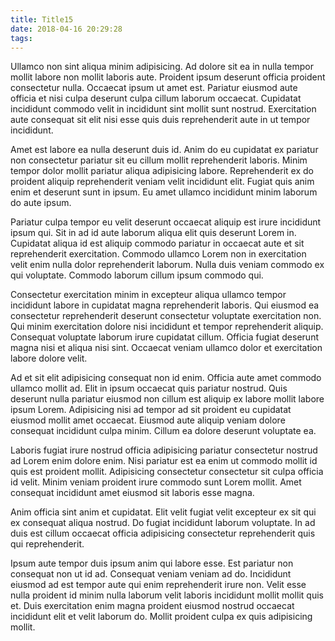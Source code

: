 ```yaml
---
title: Title15
date: 2018-04-16 20:29:28
tags:
---
```

Ullamco non sint aliqua minim adipisicing. Ad dolore sit ea in nulla tempor mollit labore non mollit laboris aute. Proident ipsum deserunt officia proident consectetur nulla. Occaecat ipsum ut amet est. Pariatur eiusmod aute officia et nisi culpa deserunt culpa cillum laborum occaecat. Cupidatat incididunt commodo velit in incididunt sint mollit sunt nostrud. Exercitation aute consequat sit elit nisi esse quis duis reprehenderit aute in ut tempor incididunt.

Amet est labore ea nulla deserunt duis id. Anim do eu cupidatat ex pariatur non consectetur pariatur sit eu cillum mollit reprehenderit laboris. Minim tempor dolor mollit pariatur aliqua adipisicing labore. Reprehenderit ex do proident aliquip reprehenderit veniam velit incididunt elit. Fugiat quis anim enim et deserunt sunt in ipsum. Eu amet ullamco incididunt minim laborum do aute ipsum.

Pariatur culpa tempor eu velit deserunt occaecat aliquip est irure incididunt ipsum qui. Sit in ad id aute laborum aliqua elit quis deserunt Lorem in. Cupidatat aliqua id est aliquip commodo pariatur in occaecat aute et sit reprehenderit exercitation. Commodo ullamco Lorem non in exercitation velit enim nulla dolor reprehenderit laborum. Nulla duis veniam commodo ex qui voluptate. Commodo laborum cillum ipsum commodo qui.

<!-- more -->

Consectetur exercitation minim in excepteur aliqua ullamco tempor incididunt labore in cupidatat magna reprehenderit laboris. Qui eiusmod ea consectetur reprehenderit deserunt consectetur voluptate exercitation non. Qui minim exercitation dolore nisi incididunt et tempor reprehenderit aliquip. Consequat voluptate laborum irure cupidatat cillum. Officia fugiat deserunt magna nisi et aliqua nisi sint. Occaecat veniam ullamco dolor et exercitation labore dolore velit.

Ad et sit elit adipisicing consequat non id enim. Officia aute amet commodo ullamco mollit ad. Elit in ipsum occaecat quis pariatur nostrud. Quis deserunt nulla pariatur eiusmod non cillum est aliquip ex labore mollit labore ipsum Lorem. Adipisicing nisi ad tempor ad sit proident eu cupidatat eiusmod mollit amet occaecat. Eiusmod aute aliquip veniam dolore consequat incididunt culpa minim. Cillum ea dolore deserunt voluptate ea.

Laboris fugiat irure nostrud officia adipisicing pariatur consectetur nostrud ad Lorem enim dolore enim. Nisi pariatur est ea enim ut commodo mollit id quis est proident mollit. Adipisicing consectetur consectetur sit culpa officia id velit. Minim veniam proident irure commodo sunt Lorem mollit. Amet consequat incididunt amet eiusmod sit laboris esse magna.

Anim officia sint anim et cupidatat. Elit velit fugiat velit excepteur ex sit qui ex consequat aliqua nostrud. Do fugiat incididunt laborum voluptate. In ad duis est cillum occaecat officia adipisicing consectetur reprehenderit quis qui reprehenderit.

Ipsum aute tempor duis ipsum anim qui labore esse. Est pariatur non consequat non ut id ad. Consequat veniam veniam ad do. Incididunt eiusmod ad est tempor aute qui enim reprehenderit irure non. Velit esse nulla proident id minim nulla laborum velit laboris incididunt mollit mollit quis et. Duis exercitation enim magna proident eiusmod nostrud occaecat incididunt elit et velit laborum do. Mollit proident culpa ex quis adipisicing mollit.
